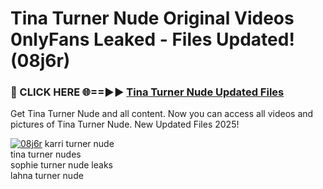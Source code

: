 # Tina Turner Nude Original Videos 0nlyFans Leaked - Files Updated! (08j6r)

<h3>🔴 CLICK HERE 🌐==►► <a href="https://tinyurl.com/5h6xmrr3" rel="nofollow">Tina Turner Nude Updated Files</a></h3>

Get Tina Turner Nude and all content. Now you can access all videos and pictures of Tina Turner Nude. New Updated Files 2025!

[![08j6r](https://i.imgur.com/KVD873Z.gif)](https://tinyurl.com/5h6xmrr3)
karri turner nude<br>
tina turner nudes<br>
sophie turner nude leaks<br>
lahna turner nude